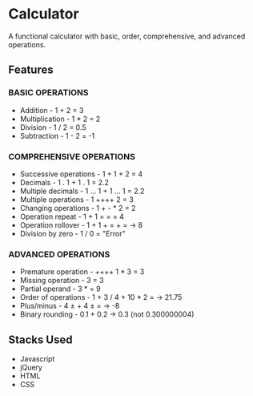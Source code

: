 # Calculator
A functional calculator with basic, order, comprehensive, and advanced operations.

## Features

### BASIC OPERATIONS
- Addition - 1 + 2 = 3
- Multiplication - 1 * 2 = 2
- Division - 1 / 2 = 0.5
- Subtraction - 1 - 2 = -1
 
### COMPREHENSIVE OPERATIONS
- Successive operations - 1 + 1 + 2 = 4
- Decimals - 1 . 1 + 1 . 1 = 2.2
- Multiple decimals - 1 ... 1 + 1 ... 1 = 2.2
- Multiple operations - 1 ++++ 2 = 3
- Changing operations - 1 + - * 2 = 2
- Operation repeat - 1 + 1 = = = 4
- Operation rollover - 1 + 1 + = + = -> 8
- Division by zero - 1 / 0	= "Error"

### ADVANCED OPERATIONS
- Premature operation - ++++ 1 * 3 = 3
- Missing operation - 3 = 3
- Partial operand - 3 * = 9
- Order of operations - 1 + 3 / 4 + 10 * 2	= -> 21.75
- Plus/minus - 4 ± + 4 ± = -> -8 
- Binary rounding - 0.1 + 0.2 -> 0.3 (not 0.300000004)

## Stacks Used
- Javascript
- jQuery
- HTML
- CSS
